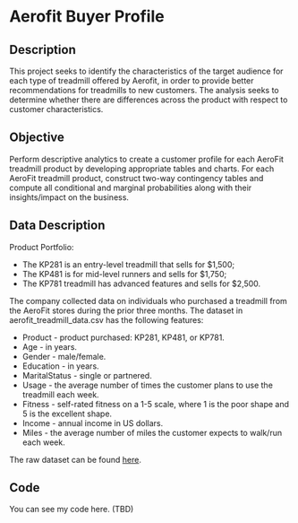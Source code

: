 # Aerofit Buyer Profile

## Description

This project seeks to identify the characteristics of the target audience for each type of treadmill offered by Aerofit, in order to provide better recommendations for treadmills to new customers. The analysis seeks to determine whether there are differences across the product with respect to customer characteristics.

## Objective
Perform descriptive analytics to create a customer profile for each AeroFit treadmill product by developing appropriate tables and charts. For each AeroFit treadmill product, construct two-way contingency tables and compute all conditional and marginal probabilities along with their insights/impact on the business.

## Data Description

Product Portfolio:
- The KP281 is an entry-level treadmill that sells for $1,500;
- The KP481 is for mid-level runners and sells for $1,750;
- The KP781 treadmill has advanced features and sells for $2,500.


The company collected data on individuals who purchased a treadmill from the AeroFit stores during the prior three months. The dataset in aerofit_treadmill_data.csv has the following features:

- Product - product purchased: KP281, KP481, or KP781.
- Age - in years.
-  Gender - male/female.
- Education - in years.
- MaritalStatus - single or partnered.
- Usage - the average number of times the customer plans to use the treadmill each week.
- Fitness - self-rated fitness on a 1-5 scale, where 1 is the poor shape and 5 is the excellent shape.
- Income - annual income in US dollars.
- Miles - the average number of miles the customer expects to walk/run each week.

The raw dataset can be found [here](https://github.com/Mvanhuffel/Data-Analysis-Projects/blob/63176dbc18aeb20b3ee1755208c4707dab06e738/Aerofit%20Buyer%20Profile/aerofit_treadmill_data.csv).

## Code

You can see my code here. (TBD)
